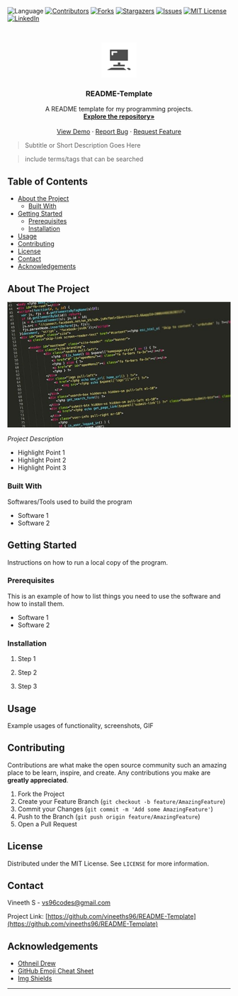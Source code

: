  ![Language](https://img.shields.io/badge/language-python--3.7-blue) [![Contributors][contributors-shield]][contributors-url] [![Forks][forks-shield]][forks-url] [![Stargazers][stars-shield]][stars-url] [![Issues][issues-shield]][issues-url] [![MIT License][license-shield]][license-url] [![LinkedIn][linkedin-shield]][linkedin-url]

<!-- PROJECT LOGO -->
<br />

<p align="center">
  <a href="https://github.com/vineeths96/README-Template">
    <img src="images/logo.svg" alt="Logo" width="80" height="80">
  </a>
  <h3 align="center">README-Template</h3>
  <p align="center">
    A README template for my programming projects.
    <br />
    <a href=https://github.com/vineeths96/README-Template><strong>Explore the repository»</strong></a>
    <br />
    <br />
    <a href=https://github.com/vineeths96/README-Template>View Demo</a>
    ·
    <a href=https://github.com/vineeths96/README-Template>Report Bug</a>
    ·
    <a href=https://github.com/vineeths96/README-Template>Request Feature</a>
  </p>

</p>

> Subtitle or Short Description Goes Here

> include terms/tags that can be searched

<!-- TABLE OF CONTENTS -->
## Table of Contents

* [About the Project](#about-the-project)
  * [Built With](#built-with)
* [Getting Started](#getting-started)
  * [Prerequisites](#prerequisites)
  * [Installation](#installation)
* [Usage](#usage)
* [Contributing](#contributing)
* [License](#license)
* [Contact](#contact)
* [Acknowledgements](#acknowledgements)



<!-- ABOUT THE PROJECT -->
## About The Project

[![Product Name Screen Shot][product-screenshot]](https://example.com)

*Project Description*

* Highlight Point 1
* Highlight Point 2
* Highlight Point 3

### Built With
Softwares/Tools used to build the program
* Software 1
* Software 2



<!-- GETTING STARTED -->
## Getting Started

Instructions on how to run a local copy of the program.

### Prerequisites

This is an example of how to list things you need to use the software and how to install them.
* Software 1
* Software 2

### Installation

1. Step 1
2. Step 2

3. Step 3



<!-- USAGE EXAMPLES -->
## Usage

Example usages of functionality, screenshots, GIF



<!-- CONTRIBUTING -->

## Contributing

Contributions are what make the open source community such an amazing place to be learn, inspire, and create. Any contributions you make are **greatly appreciated**.

1. Fork the Project
2. Create your Feature Branch (`git checkout -b feature/AmazingFeature`)
3. Commit your Changes (`git commit -m 'Add some AmazingFeature'`)
4. Push to the Branch (`git push origin feature/AmazingFeature`)
5. Open a Pull Request



<!-- LICENSE -->
## License

Distributed under the MIT License. See `LICENSE` for more information.



<!-- CONTACT -->
## Contact

Vineeth S  - vs96codes@gmail.com

Project Link: [https://github.com/vineeths96/README-Template](https://github.com/vineeths96/README-Template)



<!-- ACKNOWLEDGEMENTS -->
## Acknowledgements

* [Othneil Drew](https://github.com/othneildrew)
* [GitHub Emoji Cheat Sheet](https://www.webpagefx.com/tools/emoji-cheat-sheet)
* [Img Shields](https://shields.io)



<!-- MARKDOWN LINKS & IMAGES -->
<!-- https://www.markdownguide.org/basic-syntax/#reference-style-links -->
[contributors-shield]: https://img.shields.io/github/contributors/vineeths96/README-Template.svg?style=flat-square
[contributors-url]: https://github.com/vineeths96/README-Template/graphs/contributors
[forks-shield]: https://img.shields.io/github/forks/vineeths96/README-Template.svg?style=flat-square
[forks-url]: https://github.com/vineeths96/README-Template/network/members
[stars-shield]: https://img.shields.io/github/stars/vineeths96/README-Template.svg?style=flat-square
[stars-url]: https://github.com/vineeths96/README-Template/stargazers
[issues-shield]: https://img.shields.io/github/issues/vineeths96/README-Template.svg?style=flat-square
[issues-url]: https://github.com/vineeths96/README-Template/issues
[license-shield]: https://img.shields.io/badge/License-MIT-yellow.svg
[license-url]: https://github.com/vineeths96/README-Template/blob/master/LICENSE
[linkedin-shield]: https://img.shields.io/badge/-LinkedIn-black.svg?style=flat-square&logo=linkedin&colorB=555
[linkedin-url]: https://linkedin.com/in/vineeths
[product-screenshot]: images/screenshot.jpg

---

